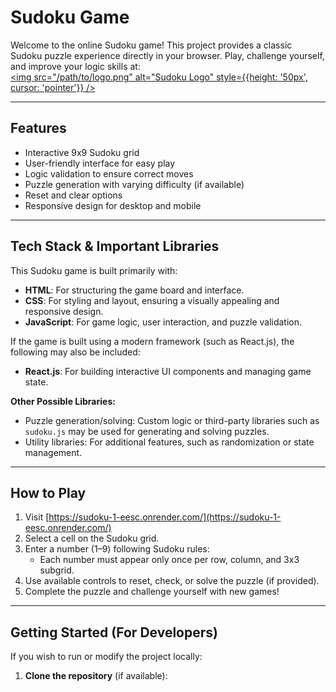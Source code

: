 # Sudoku Game

Welcome to the online Sudoku game! This project provides a classic Sudoku puzzle experience directly in your browser. Play, challenge yourself, and improve your logic skills at:  
<a href="https://sudoku-1-eesc.onrender.com/" target="_blank" rel="noopener">
  <img src="/path/to/logo.png" alt="Sudoku Logo" style={{height: '50px', cursor: 'pointer'}} />
</a>

---

## Features

- Interactive 9x9 Sudoku grid
- User-friendly interface for easy play
- Logic validation to ensure correct moves
- Puzzle generation with varying difficulty (if available)
- Reset and clear options
- Responsive design for desktop and mobile

---

## Tech Stack & Important Libraries

This Sudoku game is built primarily with:

- **HTML**: For structuring the game board and interface.
- **CSS**: For styling and layout, ensuring a visually appealing and responsive design.
- **JavaScript**: For game logic, user interaction, and puzzle validation.

If the game is built using a modern framework (such as React.js), the following may also be included:

- **React.js**: For building interactive UI components and managing game state.

**Other Possible Libraries:**
- Puzzle generation/solving: Custom logic or third-party libraries such as `sudoku.js` may be used for generating and solving puzzles.
- Utility libraries: For additional features, such as randomization or state management.

---

## How to Play

1. Visit [https://sudoku-1-eesc.onrender.com/](https://sudoku-1-eesc.onrender.com/)
2. Select a cell on the Sudoku grid.
3. Enter a number (1–9) following Sudoku rules:
   - Each number must appear only once per row, column, and 3x3 subgrid.
4. Use available controls to reset, check, or solve the puzzle (if provided).
5. Complete the puzzle and challenge yourself with new games!

---

## Getting Started (For Developers)

If you wish to run or modify the project locally:

1. **Clone the repository** (if available):

